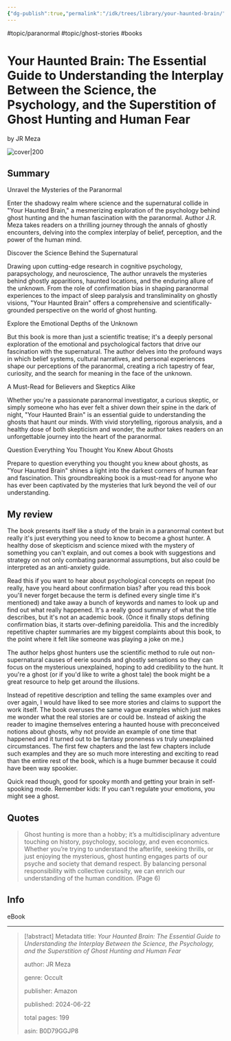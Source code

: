 ```yaml
---
{"dg-publish":true,"permalink":"/idk/trees/library/your-haunted-brain/","created":"2025-01-07T20:38:36.130-05:00","updated":"2025-08-25T17:39:31.880-04:00"}
---
```


#topic/paranormal #topic/ghost-stories #books 
# Your Haunted Brain: The Essential Guide to Understanding the Interplay Between the Science, the Psychology, and the Superstition of Ghost Hunting and Human Fear
by JR Meza

![cover|200](https://images-na.ssl-images-amazon.com/images/S/compressed.photo.goodreads.com/books/1718647252i/214913113.jpg)

## Summary
Unravel the Mysteries of the Paranormal

Enter the shadowy realm where science and the supernatural collide in "Your Haunted Brain," a mesmerizing exploration of the psychology behind ghost hunting and the human fascination with the paranormal. Author J.R. Meza takes readers on a thrilling journey through the annals of ghostly encounters, delving into the complex interplay of belief, perception, and the power of the human mind.

Discover the Science Behind the Supernatural

Drawing upon cutting-edge research in cognitive psychology, parapsychology, and neuroscience, The author unravels the mysteries behind ghostly apparitions, haunted locations, and the enduring allure of the unknown. From the role of confirmation bias in shaping paranormal experiences to the impact of sleep paralysis and transliminality on ghostly visions, "Your Haunted Brain" offers a comprehensive and scientifically-grounded perspective on the world of ghost hunting.

Explore the Emotional Depths of the Unknown

But this book is more than just a scientific treatise; it's a deeply personal exploration of the emotional and psychological factors that drive our fascination with the supernatural. The author delves into the profound ways in which belief systems, cultural narratives, and personal experiences shape our perceptions of the paranormal, creating a rich tapestry of fear, curiosity, and the search for meaning in the face of the unknown.

A Must-Read for Believers and Skeptics Alike

Whether you're a passionate paranormal investigator, a curious skeptic, or simply someone who has ever felt a shiver down their spine in the dark of night, "Your Haunted Brain" is an essential guide to understanding the ghosts that haunt our minds. With vivid storytelling, rigorous analysis, and a healthy dose of both skepticism and wonder, the author takes readers on an unforgettable journey into the heart of the paranormal.

Question Everything You Thought You Knew About Ghosts

Prepare to question everything you thought you knew about ghosts, as "Your Haunted Brain" shines a light into the darkest corners of human fear and fascination. This groundbreaking book is a must-read for anyone who has ever been captivated by the mysteries that lurk beyond the veil of our understanding.

## My review
The book presents itself like a study of the brain in a paranormal context but really it's just everything you need to know to become a ghost hunter. A healthy dose of skepticism and science mixed with the mystery of something you can't explain, and out comes a book with suggestions and strategy on not only combating paranormal assumptions, but also could be interpreted as an anti-anxiety guide. 

Read this if you want to hear about psychological concepts on repeat (no really, have you heard about confirmation bias? after you read this book you'll never forget because the term is defined every single time it's mentioned) and take away a bunch of keywords and names to look up and find out what really happened. It's a really good summary of what the title describes, but it's not an academic book. (Once it finally stops defining confirmation bias, it starts over-defining pareidolia. This and the incredibly repetitive chapter summaries are my biggest complaints about this book, to the point where it felt like someone was playing a joke on me.)

The author helps ghost hunters use the scientific method to rule out non-supernatural causes of eerie sounds and ghostly sensations so they can focus on the mysterious unexplained, hoping to add credibility to the hunt. It you're a ghost (or if you'd like to write a ghost tale) the book might be a great resource to help get around the illusions.

Instead of repetitive description and telling the same examples over and over again, I would have liked to see more stories and claims to support the work itself. The book overuses the same vague examples which just makes me wonder what the real stories are or could be. Instead of asking the reader to imagine themselves entering a haunted house with preconceived notions about ghosts, why not provide an example of one time that happened and it turned out to be fantasy proneness vs truly unexplained circumstances. The first few chapters and the last few chapters include such examples and they are so much more interesting and exciting to read than the entire rest of the book, which is a huge bummer because it could have been way spookier.

Quick read though, good for spooky month and getting your brain in self-spooking mode. Remember kids: If you can't regulate your emotions, you might see a ghost.

## Quotes
> Ghost hunting is more than a hobby; it’s a multidisciplinary adventure touching on history, psychology, sociology, and even economics. Whether you’re trying to understand the afterlife, seeking thrills, or just enjoying the mysterious, ghost hunting engages parts of our psyche and society that demand respect. By balancing personal responsibility with collective curiosity, we can enrich our understanding of the human condition. (Page 6)

## Info
eBook

---

> [!abstract] Metadata
> title: *Your Haunted Brain: The Essential Guide to Understanding the Interplay Between the Science, the Psychology, and the Superstition of Ghost Hunting and Human Fear*
> 
> author: JR Meza
> 
> genre: Occult
> 
> publisher: Amazon
> 
> published: 2024-06-22
> 
> total pages: 199
> 
> asin: B0D79GGJP8
